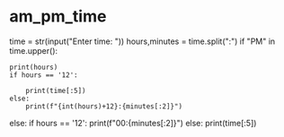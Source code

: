 # am_pm_time
time = str(input("Enter time: "))
hours,minutes = time.split(":")
if "PM" in time.upper():
    
    print(hours)
    if hours == '12':
        
        print(time[:5])
    else:
        print(f"{int(hours)+12}:{minutes[:2]}")
else:
    if hours == '12':
        print(f"00:{minutes[:2]}")
    else: 
        print(time[:5])
    
    
    
    
    
    
    

    



